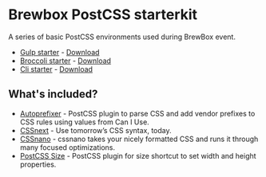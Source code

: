 # Brewbox PostCSS starterkit
A series of basic PostCSS environments used during BrewBox event.

* [Gulp starter][g-starter] - [Download][g-d-starter]
* [Broccoli starter][b-starter] - [Download][b-d-starter]
* [Cli starter][c-starter] - [Download][c-d-starter]

## What's included?

* [Autoprefixer][autoprefixer] - PostCSS plugin to parse CSS and add vendor prefixes to CSS rules using values from Can I Use.
* [CSSnext][cssnext] - Use tomorrow’s CSS syntax, today.
* [CSSnano][cssnano] - cssnano takes your nicely formatted CSS and runs it through many focused optimizations.
* [PostCSS Size][size] - PostCSS plugin for size shortcut to set width and height properties.


[g-starter]:      https://github.com/brewboxit/brewbox-postcss-starterkit/tree/gulp-starter
[g-d-starter]:    https://github.com/brewboxit/brewbox-postcss-starterkit/archive/gulp-starter.zip
[b-starter]:      https://github.com/brewboxit/brewbox-postcss-starterkit/tree/broccoli-starter
[b-d-starter]:    https://github.com/brewboxit/brewbox-postcss-starterkit/archive/broccoli-starter.zip
[c-starter]:      https://github.com/brewboxit/brewbox-postcss-starterkit/tree/cli-starter
[c-d-starter]:    https://github.com/brewboxit/brewbox-postcss-starterkit/archive/cli-starter.zip

[autoprefixer]:   https://github.com/postcss/autoprefixer
[cssnext]:        http://cssnext.io/
[cssnano]:        http://cssnano.co/
[size]:           https://github.com/postcss/postcss-size
